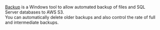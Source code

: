 [Backup](https://bitbucket.org/plantheric/serverbackup) is a Windows tool to allow automated backup of files and SQL Server databases to AWS S3.  
You can automatically delete older backups and also control the rate of full and intermediate backups.